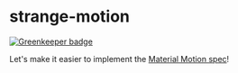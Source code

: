# strange-motion

[![Greenkeeper badge](https://badges.greenkeeper.io/wswoodruff/strange-motion.svg)](https://greenkeeper.io/)

Let's make it easier to implement the [Material Motion spec](https://material.io/guidelines/motion/material-motion.html)!
